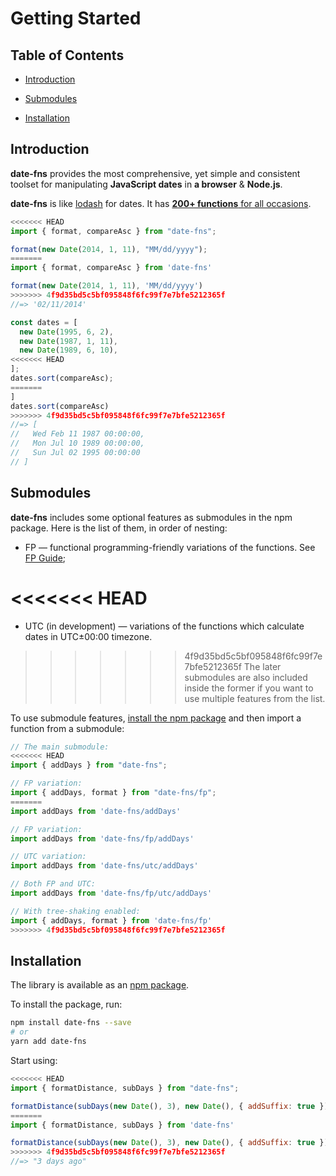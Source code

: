 # Getting Started

## Table of Contents

- [Introduction](#introduction)

- [Submodules](#submodules)

- [Installation](#installation)

## Introduction

**date-fns** provides the most comprehensive, yet simple and consistent toolset
for manipulating **JavaScript dates** in **a browser** & **Node.js**.

**date-fns** is like [lodash](https://lodash.com) for dates. It has
[**200+ functions** for all occasions](https://date-fns.org/docs/).

```js
<<<<<<< HEAD
import { format, compareAsc } from "date-fns";

format(new Date(2014, 1, 11), "MM/dd/yyyy");
=======
import { format, compareAsc } from 'date-fns'

format(new Date(2014, 1, 11), 'MM/dd/yyyy')
>>>>>>> 4f9d35bd5c5bf095848f6fc99f7e7bfe5212365f
//=> '02/11/2014'

const dates = [
  new Date(1995, 6, 2),
  new Date(1987, 1, 11),
  new Date(1989, 6, 10),
<<<<<<< HEAD
];
dates.sort(compareAsc);
=======
]
dates.sort(compareAsc)
>>>>>>> 4f9d35bd5c5bf095848f6fc99f7e7bfe5212365f
//=> [
//   Wed Feb 11 1987 00:00:00,
//   Mon Jul 10 1989 00:00:00,
//   Sun Jul 02 1995 00:00:00
// ]
```

## Submodules

**date-fns** includes some optional features as submodules in the npm package.
Here is the list of them, in order of nesting:

- FP — functional programming-friendly variations of the functions. See [FP Guide](https://date-fns.org/docs/FP-Guide);

<<<<<<< HEAD
=======
- UTC (in development) — variations of the functions which calculate dates in UTC±00:00 timezone.

>>>>>>> 4f9d35bd5c5bf095848f6fc99f7e7bfe5212365f
The later submodules are also included inside the former if you want to use multiple features from the list.

To use submodule features, [install the npm package](#npm) and then import a function from a submodule:

```js
// The main submodule:
<<<<<<< HEAD
import { addDays } from "date-fns";

// FP variation:
import { addDays, format } from "date-fns/fp";
=======
import addDays from 'date-fns/addDays'

// FP variation:
import addDays from 'date-fns/fp/addDays'

// UTC variation:
import addDays from 'date-fns/utc/addDays'

// Both FP and UTC:
import addDays from 'date-fns/fp/utc/addDays'

// With tree-shaking enabled:
import { addDays, format } from 'date-fns/fp'
>>>>>>> 4f9d35bd5c5bf095848f6fc99f7e7bfe5212365f
```

## Installation

The library is available as an [npm package](https://www.npmjs.com/package/date-fns).

To install the package, run:

```bash
npm install date-fns --save
# or
yarn add date-fns
```

Start using:

```js
<<<<<<< HEAD
import { formatDistance, subDays } from "date-fns";

formatDistance(subDays(new Date(), 3), new Date(), { addSuffix: true });
=======
import { formatDistance, subDays } from 'date-fns'

formatDistance(subDays(new Date(), 3), new Date(), { addSuffix: true })
>>>>>>> 4f9d35bd5c5bf095848f6fc99f7e7bfe5212365f
//=> "3 days ago"
```
